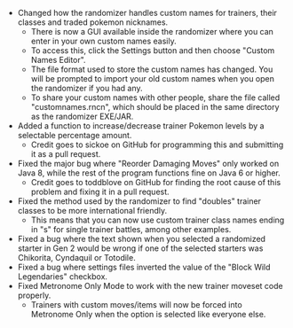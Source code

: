 - Changed how the randomizer handles custom names for trainers, their classes and traded pokemon nicknames.
  - There is now a GUI available inside the randomizer where you can enter in your own custom names easily.
  - To access this, click the Settings button and then choose "Custom Names Editor".
  - The file format used to store the custom names has changed. You will be prompted to import your old custom names when you open the randomizer if you had any.
  - To share your custom names with other people, share the file called "customnames.rncn", which should be placed in the same directory as the randomizer EXE/JAR.
- Added a function to increase/decrease trainer Pokemon levels by a selectable percentage amount.
  - Credit goes to sickoe on GitHub for programming this and submitting it as a pull request.
- Fixed the major bug where "Reorder Damaging Moves" only worked on Java 8, while the rest of the program functions fine on Java 6 or higher.
  - Credit goes to toddblove on GitHub for finding the root cause of this problem and fixing it in a pull request.
- Fixed the method used by the randomizer to find "doubles" trainer classes to be more international friendly.
  - This means that you can now use custom trainer class names ending in "s" for single trainer battles, among other examples.
- Fixed a bug where the text shown when you selected a randomized starter in Gen 2 would be wrong if one of the selected starters was Chikorita, Cyndaquil or Totodile.
- Fixed a bug where settings files inverted the value of the "Block Wild Legendaries" checkbox.
- Fixed Metronome Only Mode to work with the new trainer moveset code properly.
  - Trainers with custom moves/items will now be forced into Metronome Only when the option is selected like everyone else.
